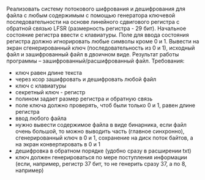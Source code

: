 Реализовать систему потокового шифрования и дешифрования для файла с любым содержимым с помощью генератора ключевой последовательности на основе линейного сдвигового регистра с обратной связью LFSR (размерность регистра - 29 бит). Начальное состояние регистра ввести с клавиатуры. Поле для ввода состояния регистра должно игнорировать любые символы кроме 0 и 1. Вывести на экран сгенерированный ключ (последовательность из 0 и 1), исходный файл и зашифрованный файл в двоичном виде. Результат работы программы – зашифрованный/расшифрованный файл.
Требования:
- ключ равен длине текста
- через ксор зашифровать и дешифровать любой файл
- ключ с клавиатуры
- секретный ключ - регистр
- полином задает размер регистра и обратную связь
- поле ключа должно проверять, чтоб были только 0 и 1, равен длине регистра
- ввод любого файла
- нужно вывести содержимое файла в виде бинарника, если файл очень большой, то можно выводить часть (главное синхронно), сгенерированный ключ в 0 и 1, сохранение на диск поток байтов, а на экран конвертировать в 0 и 1
- дешифровка в обратном порядке (удобно сразу в расширении txt)
- ключ должен генерироваться по мере поступления информации (если, например, регистр 37 бит, то не генерить сразу 37, а по 8, например)
